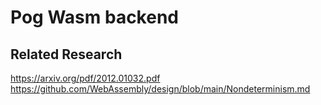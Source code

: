 # Pog Wasm backend

## Related Research

https://arxiv.org/pdf/2012.01032.pdf
https://github.com/WebAssembly/design/blob/main/Nondeterminism.md
